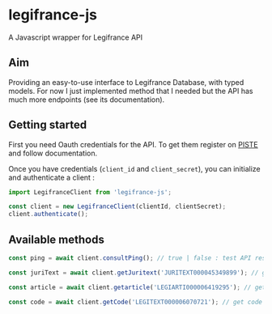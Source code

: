 # legifrance-js

A Javascript wrapper for Legifrance API

## Aim

Providing an easy-to-use interface to Legifrance Database, with typed models.
For now I just implemented method that I needed but the API has much more endpoints (see its documentation).

## Getting started

First you need Oauth credentials for the API. To get them register on [PISTE](https://developer.aife.economie.gouv.fr/) and follow documentation.

Once you have credentials (`client_id` and `client_secret`), you can initialize and authenticate a client :

```ts
import LegifranceClient from 'legifrance-js';

const client = new LegifranceClient(clientId, clientSecret);
client.authenticate();
```

## Available methods

```ts
const ping = await client.consultPing(); // true | false : test API response

const juriText = await client.getJuritext('JURITEXT000045349899'); // get text from JURI database by textId

const article = await client.getarticle('LEGIARTI000006419295'); // get article by cid

const code = await client.getCode('LEGITEXT000006070721'); // get code by textId
```
